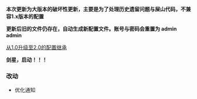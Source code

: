 **本次更新为大版本的破坏性更新，主要是为了处理历史遗留问题与屎山代码，不兼容1.x版本的配置**

**更新后旧的文件仍存在，自动生成新配置文件。账号与密码会重置为 admin admin**

[从1.0升级至2.0的配置继承](https://github.com/wushuo894/ani-rss/discussions/427)

**剑星，启动！！！**

### 改动

- 优化通知

